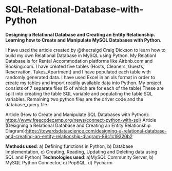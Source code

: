 # SQL-Relational-Database-with-Python

**Designing a Relational Database and Creating an Entity Relationship. Learning how to Create and Manipulate MySQL Databases with Python**.

I have used the article created by @thecraigd Craig Dickson to learn how to build my own Relational Database in MySQL using Python. My Relationl Database is for Rental Accommodation platforms like Airbnb.com and Booking.com. I have created five tables (Hosts, Cleaners, Guests, Reservation, Takes_Apartment) and I have populated each table with randomly generated data. I have used Excel in an xls format in order to create my tables and import readily available data into Python. 
My project consists of 7 separate files (5 of which are for each of the table) These are split into creating the table SQL variable and populating the table SQL variables. 
Remaining two python files are the driver code and the database_query file. 

Article (How to Create and Manipulate SQL Databases with Python): https://www.freecodecamp.org/news/connect-python-with-sql/
Article (Designing a Relational Database and Creating an Entity Relationship Diagram):https://towardsdatascience.com/designing-a-relational-database-and-creating-an-entity-relationship-diagram-89c1c19320b2

**Methods used**: a) Defining functions in Python, b) Database Implementation, c) Creating, Reading, Updating and Deleting data using SQL and Python)
**Technologies used**: a)MySQL Community Server, b) MySQL Python Connector, c) PopSQL, d) Pycharm
